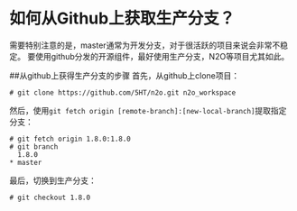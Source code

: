 如何从Github上获取生产分支？
========================
需要特别注意的是，master通常为开发分支，对于很活跃的项目来说会非常不稳定。
要使用github分发的开源组件，最好使用生产分支，N2O等项目尤其如此。

##从github上获得生产分支的步骤
首先，从github上clone项目：

    # git clone https://github.com/5HT/n2o.git n2o_workspace

然后，使用`git fetch origin [remote-branch]:[new-local-branch]`提取指定分支：

    # git fetch origin 1.8.0:1.8.0
    # git branch
      1.8.0
    * master

最后，切换到生产分支：

    # git checkout 1.8.0
